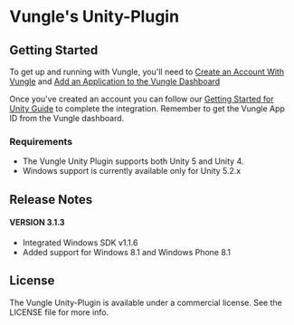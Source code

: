 # Vungle's Unity-Plugin

## Getting Started
To get up and running with Vungle, you'll need to [Create an Account With Vungle](https://v.vungle.com/dashboard) and [Add an Application to the Vungle Dashboard](https://support.vungle.com/hc/en-us/articles/210468678)

Once you've created an account you can follow our [Getting Started for Unity Guide](https://support.vungle.com/hc/en-us/articles/204311244-Get-Started-with-Vungle-Unity-Combo-) to complete the integration. Remember to get the Vungle App ID from the Vungle dashboard.

### Requirements
* The Vungle Unity Plugin supports both Unity 5 and Unity 4.
* Windows support is currently available only for Unity 5.2.x

## Release Notes

#### VERSION 3.1.3
* Integrated Windows SDK v1.1.6
* Added support for Windows 8.1 and Windows Phone 8.1

## License
The Vungle Unity-Plugin is available under a commercial license. See the LICENSE file for more info.
